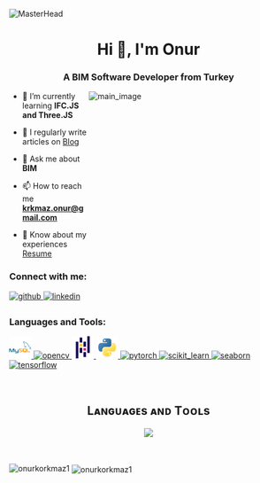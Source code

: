 
![MasterHead](https://godigitallaagencia.com/wp-content/uploads/2020/06/web-developer.gif)
<h1 align="center">Hi 👋, I'm Onur</h1>
<h3 align="center">A BIM Software Developer from Turkey</h3>
<img align="right" src="https://www.mydral.com/wp-content/uploads/2020/04/datascience.gif" width="360" height="270" alt="main_image" />

- 🌱 I’m currently learning **IFC.JS and Three.JS**

- 📝 I regularly write articles on [Blog](https://www.korkmazonur.com/)

- 💬 Ask me about **BIM**

- 📫 How to reach me **krkmaz.onur@gmail.com**

- 📄 Know about my experiences [Resume](https://www.korkmazonur.com/)


<h3 align="left">Connect with me:</h3>
<a href="https://github.com/OnurKorkmaz1" target="_blank">
<img src=https://img.shields.io/badge/github-%2324292e.svg?&style=for-the-badge&logo=github&logoColor=white alt=github style="margin-bottom: 5px;" />
</a>
<a href="https://www.linkedin.com/in/korkmazonur1/" target="_blank">
<img src=https://img.shields.io/badge/linkedin-%231E77B5.svg?&style=for-the-badge&logo=linkedin&logoColor=white alt=linkedin style="margin-bottom: 5px;" />
</a>
</div>  

<h3 align="left">Languages and Tools:</h3>
<p align="left"> <a href="https://www.mysql.com/" target="_blank" rel="noreferrer"> <img src="https://raw.githubusercontent.com/devicons/devicon/master/icons/mysql/mysql-original-wordmark.svg" alt="mysql" width="40" height="40"/> </a> <a href="https://opencv.org/" target="_blank" rel="noreferrer"> <img src="https://www.vectorlogo.zone/logos/opencv/opencv-icon.svg" alt="opencv" width="40" height="40"/> </a> <a href="https://pandas.pydata.org/" target="_blank" rel="noreferrer"> <img src="https://raw.githubusercontent.com/devicons/devicon/2ae2a900d2f041da66e950e4d48052658d850630/icons/pandas/pandas-original.svg" alt="pandas" width="40" height="40"/> </a> <a href="https://www.python.org" target="_blank" rel="noreferrer"> <img src="https://raw.githubusercontent.com/devicons/devicon/master/icons/python/python-original.svg" alt="python" width="40" height="40"/> </a> <a href="https://pytorch.org/" target="_blank" rel="noreferrer"> <img src="https://www.vectorlogo.zone/logos/pytorch/pytorch-icon.svg" alt="pytorch" width="40" height="40"/> </a> <a href="https://scikit-learn.org/" target="_blank" rel="noreferrer"> <img src="https://upload.wikimedia.org/wikipedia/commons/0/05/Scikit_learn_logo_small.svg" alt="scikit_learn" width="40" height="40"/> </a> <a href="https://seaborn.pydata.org/" target="_blank" rel="noreferrer"> <img src="https://seaborn.pydata.org/_images/logo-mark-lightbg.svg" alt="seaborn" width="40" height="40"/> </a> <a href="https://www.tensorflow.org" target="_blank" rel="noreferrer"> <img src="https://www.vectorlogo.zone/logos/tensorflow/tensorflow-icon.svg" alt="tensorflow" width="40" height="40"/> </a> </p>

<br />

<!--Languages and Tools Section-->       
<h2 align="center">Lᴀɴɢᴜᴀɢᴇs ᴀɴᴅ Tᴏᴏʟs</h2> 
<p align="center">
<img width="500px"  src="https://skillicons.dev/icons?i=py,java,js,html,css,react,nodejs,express,django,md,solidity,postgres,mongo,git,vscode,docker,aws,postman,supabase,linux&perline=10"  />
</p>
<br />



<p><img align="left" src="https://github-readme-stats.vercel.app/api/top-langs?username=onurkorkmaz1&show_icons=true&locale=en&layout=compact" alt="onurkorkmaz1" /></p>

<p>&nbsp;<img align="center" src="https://github-readme-stats.vercel.app/api?username=onurkorkmaz1&show_icons=true&locale=en" alt="onurkorkmaz1" /></p>


